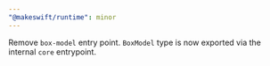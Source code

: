 ```yaml
---
"@makeswift/runtime": minor
---
```


Remove `box-model` entry point. `BoxModel` type is now exported via the internal `core` entrypoint.
